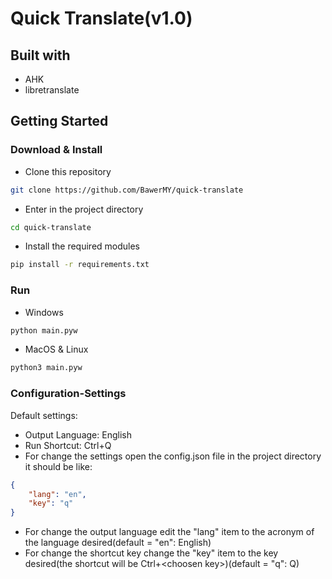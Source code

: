 # Quick Translate(v1.0)
## Built with
* AHK
* libretranslate

## Getting Started
### Download & Install
* Clone this repository
```sh
git clone https://github.com/BawerMY/quick-translate
```
* Enter in the project directory
```sh
cd quick-translate
```
* Install the required modules
```sh
pip install -r requirements.txt
```
### Run
* Windows
```sh
python main.pyw
```
* MacOS & Linux
```sh
python3 main.pyw
```
### Configuration-Settings
Default settings:
* Output Language: English
* Run Shortcut: Ctrl+Q
* For change the settings open the config.json file in the project directory
it should be like:
```json
{
    "lang": "en",
    "key": "q"
}
```
* For change the output language edit the "lang" item to the acronym of the language desired(default = "en": English)
* For change the shortcut key change the "key" item to the key desired(the shortcut will be Ctrl+&lt;choosen key&gt;)(default = "q": Q)










